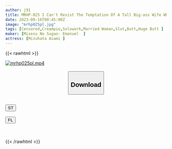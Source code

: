 ```yaml
---
author: j91
title: MRHP-025 I Can't Resist The Temptation Of A Tall Big-ass Wife Who Came For A Housekeeping Service, And When I Showed Her A Cock, She Got Horny, And After That, She Came Every Day And Squeezed Asami Mizubata
date: 2023-09-16T00:45:00Z
image: "mrhp025pl.jpg"
tags: [Censored,Creampie,Solowork,Married Woman,Slut,Butt,Huge Butt	]
maker: [Misesu No Sugao- Emanuel  ]
actress: [Mizuhata Asami ]
---
```



{{< rawhtml >}}

<div class="video" data-videoid="3JOrXzDZlvCdvOM">
    <a href="javascript:;">
        <img src="https://my.j91.asia/posts/mrhp025pl/mrhp025pl.jpg" width="WIDTH" height="HEIGHT" alt="mrhp025pl.mp4" loading="lazy">
    </a>
</div>

<script type="text/javascript" src="https://j91.asia/asset/on-demand-st.js"></script>

<br>
  <link rel="stylesheet" href="https://j91.asia/asset/bs5.css">
  
  <center>
  <button class="btn btn-primary" type="button" data-bs-toggle="collapse" data-bs-target=".multi-collapse" aria-expanded="false" aria-controls="multiCollapseExample1 multiCollapseExample2"><h2>Download</h2></button></center>
</p>
<div class="row">
  <div class="col">
    <div class="collapse multi-collapse" id="multiCollapseExample1">
      <div class="card card-body">
	      	      <br>
<div class="buttons">  
<a href="https://streamtape.to/v/3JOrXzDZlvCdvOM"><button class="btn-hover color-3"><i class="fa fa-download"></i> ST</button></a></div>
    </div>
  </div>
</div>
  <div class="col">
    <div class="collapse multi-collapse" id="multiCollapseExample2">
      <div class="card card-body">
	      <br>
<div class="buttons">
    <a href="https://filelions.online/f/uq9mh02webr8"><button class="btn-hover color-9"><i class="fa fa-download"></i> FL</button></a></div>
<br><br>
      </div>
    </div>
  </div>
</div>

{{< /rawhtml >}}
